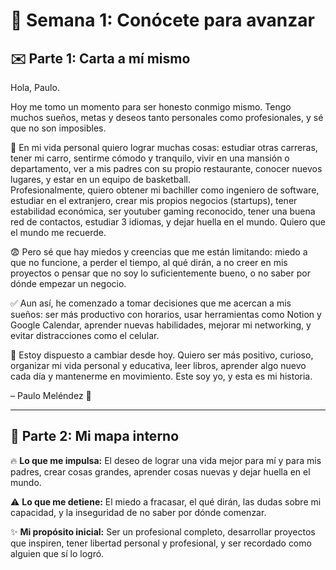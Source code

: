 # 🧠 Semana 1: Conócete para avanzar

## ✉️ Parte 1: Carta a mí mismo

Hola, Paulo.

Hoy me tomo un momento para ser honesto conmigo mismo. Tengo muchos sueños, metas y deseos tanto personales como profesionales, y sé que no son imposibles.

🎯 En mi vida personal quiero lograr muchas cosas: estudiar otras carreras, tener mi carro, sentirme cómodo y tranquilo, vivir en una mansión o departamento, ver a mis padres con su propio restaurante, conocer nuevos lugares, y estar en un equipo de basketball.  
Profesionalmente, quiero obtener mi bachiller como ingeniero de software, estudiar en el extranjero, crear mis propios negocios (startups), tener estabilidad económica, ser youtuber gaming reconocido, tener una buena red de contactos, estudiar 3 idiomas, y dejar huella en el mundo. Quiero que el mundo me recuerde.

😨 Pero sé que hay miedos y creencias que me están limitando: miedo a que no funcione, a perder el tiempo, al qué dirán, a no creer en mis proyectos o pensar que no soy lo suficientemente bueno, o no saber por dónde empezar un negocio.

✅ Aun así, he comenzado a tomar decisiones que me acercan a mis sueños: ser más productivo con horarios, usar herramientas como Notion y Google Calendar, aprender nuevas habilidades, mejorar mi networking, y evitar distracciones como el celular.

🔄 Estoy dispuesto a cambiar desde hoy. Quiero ser más positivo, curioso, organizar mi vida personal y educativa, leer libros, aprender algo nuevo cada día y mantenerme en movimiento. Este soy yo, y esta es mi historia.

– Paulo Meléndez 🚀

---

## 🧭 Parte 2: Mi mapa interno

🔥 **Lo que me impulsa:** El deseo de lograr una vida mejor para mí y para mis padres, crear cosas grandes, aprender cosas nuevas y dejar huella en el mundo.

⚠️ **Lo que me detiene:** El miedo a fracasar, el qué dirán, las dudas sobre mi capacidad, y la inseguridad de no saber por dónde comenzar.

✨ **Mi propósito inicial:** Ser un profesional completo, desarrollar proyectos que inspiren, tener libertad personal y profesional, y ser recordado como alguien que sí lo logró.

